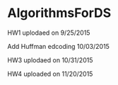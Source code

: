 # AlgorithmsForDS
HW1 uplodaed on 9/25/2015

Add Huffman edcoding 10/03/2015

HW3 uplodaed on 10/31/2015

HW4 uploaded on 11/20/2015
